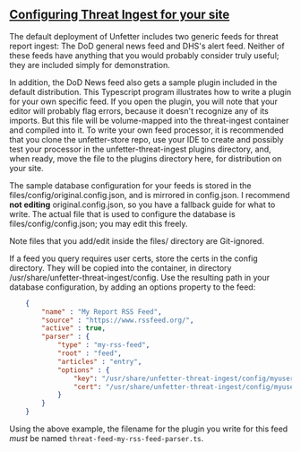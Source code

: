 ## <u>Configuring Threat Ingest for your site</u>

The default deployment of Unfetter includes two generic feeds for threat report ingest: The DoD general news feed and DHS's alert feed. Neither of these feeds have anything that you would probably consider truly useful; they are included simply for demonstration.

In addition, the DoD News feed also gets a sample plugin included in the default distribution. This Typescript program illustrates how to write a plugin for your own specific feed. If you open the plugin, you will note that your editor will probably flag errors, because it doesn't recognize any of its imports. But this file will be volume-mapped into the threat-ingest container and compiled into it. To write your own feed processor, it is recommended that you clone the unfetter-store repo, use your IDE to create and possibly test your processor in the unfetter-threat-ingest plugins directory, and, when ready, move the file to the plugins directory here, for distribution on your site.

The sample database configuration for your feeds is stored in the files/config/original.config.json, and is mirrored in config.json. I recommend **not editing** original.config.json, so you have a fallback guide for what to write. The actual file that is used to configure the database is files/config/config.json; you may edit this freely.

Note files that you add/edit inside the files/ directory are Git-ignored.

If a feed you query requires user certs, store the certs in the config directory. They will be copied into the container, in directory /usr/share/unfetter-threat-ingest/config. Use the resulting path in your database configuration, by adding an options property to the feed:
```json
    {
        "name" : "My Report RSS Feed",
        "source" : "https://www.rssfeed.org/",
        "active" : true,
        "parser" : {
            "type" : "my-rss-feed",
            "root" : "feed",
            "articles" : "entry",
            "options" : {
                "key": "/usr/share/unfetter-threat-ingest/config/myuser.key.pem",
                "cert": "/usr/share/unfetter-threat-ingest/config/myuser.crt.pem"
            }
        }
    }
```

Using the above example, the filename for the plugin you write for this feed _must_ be named `threat-feed-my-rss-feed-parser.ts`.
